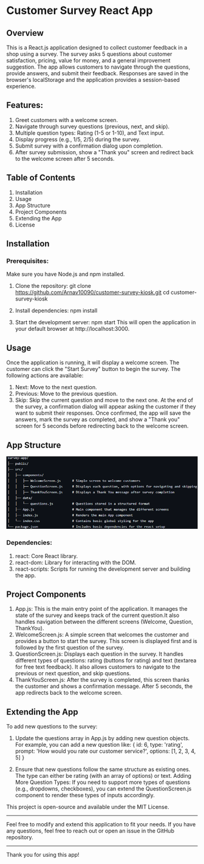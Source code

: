 # Customer Survey React App
## Overview
This is a React.js application designed to collect customer feedback in a shop using a survey. The survey asks 5 questions about customer satisfaction, pricing, value for money, and a general improvement suggestion. The app allows customers to navigate through the questions, provide answers, and submit their feedback. Responses are saved in the browser's localStorage and the application provides a session-based experience.

## Features:
1.	Greet customers with a welcome screen.
2.	Navigate through survey questions (previous, next, and skip).
3.	Multiple question types: Rating (1-5 or 1-10), and Text input.
4.	Display progress (e.g., 1/5, 2/5) during the survey.
5.	Submit survey with a confirmation dialog upon completion.
6.	After survey submission, show a "Thank you" screen and redirect back to the welcome screen after 5 seconds.

## Table of Contents
1.	Installation
2.	Usage
3.	App Structure
4.	Project Components
5.	Extending the App
6.	License

## Installation
### Prerequisites:
Make sure you have Node.js and npm installed.
1.	Clone the repository:
git clone https://github.com/Arnav10090/customer-survey-kiosk.git
cd customer-survey-kiosk

2.	Install dependencies:
npm install

3.	Start the development server:
npm start
This will open the application in your default browser at http://localhost:3000.

## Usage
Once the application is running, it will display a welcome screen. The customer can click the "Start Survey" button to begin the survey. The following actions are available:
1.	Next: Move to the next question.
2.	Previous: Move to the previous question.
3.	Skip: Skip the current question and move to the next one.
At the end of the survey, a confirmation dialog will appear asking the customer if they want to submit their responses. Once confirmed, the app will save the answers, mark the survey as completed, and show a "Thank you" screen for 5 seconds before redirecting back to the welcome screen.

## App Structure
![Photo](app_structure.png)


### Dependencies:
1.	react: Core React library.
2.	react-dom: Library for interacting with the DOM.
3.  react-scripts: Scripts for running the development server and building the app.

## Project Components
1. App.js:
This is the main entry point of the application. It manages the state of the survey and keeps track of the current question.It also handles navigation between the different screens (Welcome, Question, ThankYou).
2. WelcomeScreen.js:
A simple screen that welcomes the customer and provides a button to start the survey. This screen is displayed first and is followed by the first question of the survey.
3. QuestionScreen.js:
Displays each question in the survey. It handles different types of questions: rating (buttons for rating) and text (textarea for free text feedback). It also allows customers to navigate to the previous or next question, and skip questions.
4. ThankYouScreen.js:
After the survey is completed, this screen thanks the customer and shows a confirmation message. After 5 seconds, the app redirects back to the welcome screen.

## Extending the App
To add new questions to the survey:
1.	Update the questions array in App.js by adding new question objects. For example, you can add a new question like:
{ id: 6, type: 'rating', prompt: 'How would you rate our customer service?', options: [1, 2, 3, 4, 5] }

2.	Ensure that new questions follow the same structure as existing ones. The type can either be rating (with an array of options) or text.
Adding More Question Types:
If you need to support more types of questions (e.g., dropdowns, checkboxes), you can extend the QuestionScreen.js component to render these types of inputs accordingly.

This project is open-source and available under the MIT License.
________________________________________
Feel free to modify and extend this application to fit your needs. If you have any questions, feel free to reach out or open an issue in the GitHub repository.
________________________________________
Thank you for using this app!
